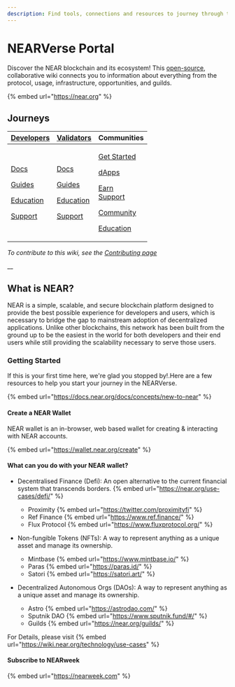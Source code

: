 ```yaml
---
description: Find tools, connections and resources to journey through the NEARVerse.
---
```


# NEARVerse Portal

Discover the NEAR blockchain and its ecosystem! This [open-source](https://github.com/near/wiki), collaborative wiki connects you to information about everything from the protocol, usage, infrastructure, opportunities, and guilds.

{% embed url="https://near.org" %}

## Journeys

| [**Developers**](broken-reference)                                                                                                                                                                            | [**Validators**](network/about.md)                                                                                                                                                                         | Communities                                                                                                                                                                                                                                                                                   |
| ------------------------------------------------------------------------------------------------------------------------------------------------------------------------------------------------------------- | ---------------------------------------------------------------------------------------------------------------------------------------------------------------------------------------------------------- | --------------------------------------------------------------------------------------------------------------------------------------------------------------------------------------------------------------------------------------------------------------------------------------------- |
| <p><a href="technology/docs/">Docs</a></p><p><a href="technology/dev-guides.md">Guides</a></p><p><a href="ecosystem/dev-education.md">Education</a></p><p><a href="technology/dev-support.md">Support</a></p> | <p><a href="network/validators/">Docs</a></p><p><a href="network/validator-guides/">Guides</a></p><p><a href="broken-reference">Education</a></p><p><a href="network/validator-support.md">Support</a></p> | <p><a href="community/guild-getstarted.md">Get Started</a></p><p><a href="ecosystem/dapps.md">dApps</a></p><p><a href="broken-reference">Earn</a><br><a href="broken-reference">Support</a></p><p><a href="broken-reference">Community</a></p><p><a href="broken-reference">Education</a></p> |

_To contribute to this wiki, see the_ [_Contributing page_](https://wiki.near.org/resources/contributing)

\_\_

## What is NEAR?

NEAR is a simple, scalable, and secure blockchain platform designed to provide the best possible  experience for developers and users, which is necessary to bridge the gap to mainstream adoption of decentralized applications. Unlike other blockchains, this network has been built from the ground up to be the easiest in the world for both developers and their end users while still providing the scalability necessary to serve those users.

### Getting Started

If this is your first time here, we're glad you stopped by!.Here are a few resources to help you start your journey in the NEARVerse.

{% embed url="https://docs.near.org/docs/concepts/new-to-near" %}

#### Create a NEAR Wallet
NEAR wallet is an in-browser, web based wallet for creating & interacting with NEAR accounts.

{% embed url="https://wallet.near.org/create" %}

#### What can you do with your NEAR wallet?
- Decentralised Finance (Defi): An open alternative to the current financial system that transcends borders. 
{% embed url="https://near.org/use-cases/defi/" %}
  - Proximity {% embed url="https://twitter.com/proximityfi" %}
  - Ref Finance {% embed url="https://www.ref.finance/" %}
  - Flux Protocol {% embed url="https://www.fluxprotocol.org/" %}

- Non-fungible Tokens (NFTs): A way to represent anything as a unique asset and manage its ownership.
  - Mintbase {% embed url="https://www.mintbase.io/" %}
  - Paras {% embed url="https://paras.id/" %}
  - Satori {% embed url="https://satori.art/" %}

- Decentralized Autonomous Orgs (DAOs): A way to represent anything as a unique asset and manage its ownership.
  - Astro {% embed url="https://astrodao.com/" %}
  - Sputnik DAO {% embed url="https://www.sputnik.fund/#/" %}
  - Guilds {% embed url="https://near.org/guilds/" %}

For Details, please visit {% embed url="https://wiki.near.org/technology/use-cases" %}



#### Subscribe to NEARweek

{% embed url="https://nearweek.com" %}
